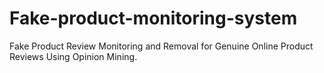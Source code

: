 # Fake-product-monitoring-system

Fake Product Review Monitoring and Removal for Genuine  Online  Product Reviews  Using Opinion Mining.
